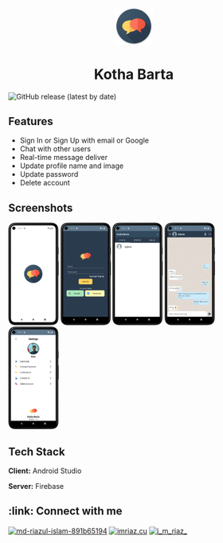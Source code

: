 <p align="center">
<img src="https://raw.githubusercontent.com/Riaz-404/Kotha-Barta-App/master/metaFiles/screenshots/img.png" width="15%" alt="coder" border="0"></p>

<h1 align="center">Kotha Barta</h1>

![GitHub release (latest by date)](https://img.shields.io/github/v/release/Riaz-404/Kotha-Barta-App?color=f15641)


## Features

- Sign In or Sign Up with email or Google
- Chat with other users
- Real-time message deliver
- Update profile name and image
- Update password
- Delete account


## Screenshots

<img src="https://github.com/Riaz-404/Kotha-Barta-App/blob/master/metaFiles/screenshots/Screenshot_20230417_012541.png?raw=true" width="20%" alt="screenshot">

<img src="https://github.com/Riaz-404/Kotha-Barta-App/blob/master/metaFiles/screenshots/Screenshot_20230417_011848.png?raw=true" width="20%" alt="screenshot">

<img src="https://github.com/Riaz-404/Kotha-Barta-App/blob/master/metaFiles/screenshots/Screenshot_20230417_012309.png?raw=true" width="20%" alt="screenshot">

<img src="https://github.com/Riaz-404/Kotha-Barta-App/blob/master/metaFiles/screenshots/Screenshot_20230417_012349.png?raw=true" width="20%" alt="screenshot">

<img src="https://github.com/Riaz-404/Kotha-Barta-App/blob/master/metaFiles/screenshots/Screenshot_20230417_012413.png?raw=true" width="20%" alt="screenshot">

## Tech Stack

**Client:** Android Studio

**Server:** Firebase


<h2 align="left">:link: Connect with me </h2>
<p align="left">
<a href="https://linkedin.com/in/md-riazul-islam-891b65194" target="blank"><img align="center" src="https://raw.githubusercontent.com/rahuldkjain/github-profile-readme-generator/master/src/images/icons/Social/linked-in-alt.svg" alt="md-riazul-islam-891b65194" height="30" width="40" /></a>
<a href="https://fb.com/imriaz.cu" target="blank"><img align="center" src="https://raw.githubusercontent.com/rahuldkjain/github-profile-readme-generator/master/src/images/icons/Social/facebook.svg" alt="imriaz.cu" height="30" width="40" /></a>
<a href="https://instagram.com/i_m_riaz_" target="blank"><img align="center" src="https://raw.githubusercontent.com/rahuldkjain/github-profile-readme-generator/master/src/images/icons/Social/instagram.svg" alt="i_m_riaz_" height="30" width="40" /></a>
</p>


